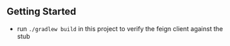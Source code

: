 ## Getting Started
* run `./gradlew build` in this project to verify the feign client against the stub 